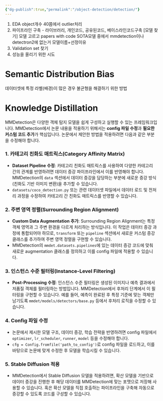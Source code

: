 ```yaml
---
{"dg-publish":true,"permalink":"/object-detection/detection/"}
---
```


1) EDA 
   object개수 40쯤에서 outlier처리
2) 파이프라인 구축 - 라이브러리, 개인코드, 공유된코드, 베이스라인코드구축
   [모델 찾기]
   모델 고르고 papers with code SOTA모델 중에서 mmdetection이나 detectron2에 없는거
   모델이름+선정이유
3) Validation set 찾기
4) 성능을 올리기 위한 시도

# Semantic Distribution Bias
데이터셋에 특정 라벨(배경)이 많은 경우 불균형을 해결하기 위한 방법

# Knowledge Distillation
MMDetection은 다양한 객체 탐지 모델을 쉽게 구성하고 실행할 수 있는 프레임워크입니다. MMDetection에서 논문 내용을 적용하기 위해서는 **config 파일 수정**과 **필요한 커스텀 코드 추가**가 핵심입니다. 논문에서 제안한 방법을 적용하려면 다음과 같은 부분을 수정해야 합니다.
### 1. **카테고리 친화도 매트릭스(Category Affinity Matrix)**
   - **Dataset Pipeline 수정**: 카테고리 친화도 매트릭스를 사용하여 다양한 카테고리 간의 관계를 반영하려면 데이터 증강 파이프라인에서 이를 반영해야 합니다. MMDetection의 `data` 섹션에서 데이터 증강을 담당하는 부분에 새로운 증강 방식(친화도 기반 이미지 변환)을 추가할 수 있습니다.
   - `datasets/coco_detection.py` 또는 관련 데이터셋 파일에서 데이터 로드 및 전처리 과정을 수정하여 카테고리 간 친화도 매트릭스를 반영할 수 있습니다.

### 2. **주변 영역 정렬(Surrounding Region Alignment)**
   - **Custom Data Augmentation 추가**: Surrounding Region Alignment는 특정 객체 영역과 그 주변 환경을 다르게 처리하는 방식입니다. 이 작업은 데이터 증강 과정에 통합되어야 하므로, `transform` 또는 `pipeline` 섹션에서 새로운 커스텀 증강 클래스를 추가하여 주변 영역 정렬을 구현할 수 있습니다. 
   - MMDetection의 `mmdet.datasets.pipelines`에 있는 데이터 증강 코드에 맞춰 새로운 augmentation 클래스를 정의하고 이를 config 파일에 적용할 수 있습니다.

### 3. **인스턴스 수준 필터링(Instance-Level Filtering)**
   - **Post-Processing 수정**: 인스턴스 수준 필터링은 생성된 이미지나 예측 결과에서 저품질 객체를 필터링하는 방법입니다. MMDetection에서 후처리 단계에서 이 필터링을 구현할 수 있습니다. 예를 들어, 예측이 완료된 후 특정 기준에 맞는 객체만 남기도록 `mmdet/models/detectors/base.py` 등에서 후처리 로직을 수정할 수 있습니다.

### 4. **Config 파일 수정**
   - 논문에서 제시한 모델 구조, 데이터 증강, 학습 전략을 반영하려면 config 파일에서 `optimizer`, `lr_scheduler`, `runner`, `model` 등을 수정해야 합니다. 
   - `cfg = Config.fromfile('path_to_config')`로 config 파일을 로드하고, 이를 바탕으로 논문에 맞게 수정한 후 모델을 학습시킬 수 있습니다.

### 5. **Stable Diffusion 적용**
   - MMDetection에서 Stable Diffusion 모델을 적용하려면, 확산 모델을 기반으로 데이터 증강을 진행한 후 해당 데이터를 MMDetection에 맞는 포맷으로 저장해 사용할 수 있습니다. 혹은 확산 모델을 직접 호출하는 파이프라인을 구축해 자동으로 증강할 수 있도록 코드를 구성할 수 있습니다.
